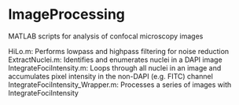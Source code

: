 # ImageProcessing
MATLAB scripts for analysis of confocal microscopy images

HiLo.m: Performs lowpass and highpass filtering for noise reduction
ExtractNuclei.m: Identifies and enumerates nuclei in a DAPI image
IntegrateFociIntensity.m: Loops through all nuclei in an image and accumulates pixel intensity in the non-DAPI (e.g. FITC) channel
IntegrateFociIntensity_Wrapper.m: Processes a series of images with IntegrateFociIntensity

